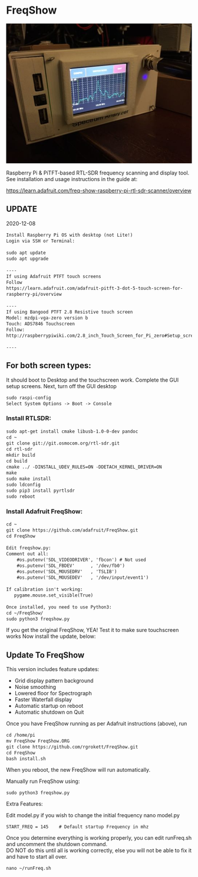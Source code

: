 FreqShow
========

![FreqShow](/sample.jpg)

Raspberry Pi &amp; PiTFT-based RTL-SDR frequency scanning and display tool.  See installation and usage instructions in the guide at: 

https://learn.adafruit.com/freq-show-raspberry-pi-rtl-sdr-scanner/overview


## UPDATE

2020-12-08
```
Install Raspberry Pi OS with desktop (not Lite!)
Login via SSH or Terminal:

sudo apt update
sudo apt upgrade

----
If using Adafruit PTFT touch screens
Follow 
https://learn.adafruit.com/adafruit-pitft-3-dot-5-touch-screen-for-raspberry-pi/overview

----
If using Bangood PTFT 2.8 Resistive touch screen
Model: mzdpi-vga-zero version b
Touch: ADS7846 Touchscreen
Follow: 
http://raspberrypiwiki.com/2.8_inch_Touch_Screen_for_Pi_zero#Setup_screen_via_script_.28Recommend.29

----
```

## For both screen types:

It should boot to Desktop and the touchscreen work.
Complete the GUI setup screens.
Next, turn off the GUI desktop
```
sudo raspi-config
Select System Options -> Boot -> Console
```

### Install RTLSDR:
```
sudo apt-get install cmake libusb-1.0-0-dev pandoc
cd ~
git clone git://git.osmocom.org/rtl-sdr.git
cd rtl-sdr
mkdir build
cd build
cmake ../ -DINSTALL_UDEV_RULES=ON -DDETACH_KERNEL_DRIVER=ON
make
sudo make install
sudo ldconfig
sudo pip3 install pyrtlsdr
sudo reboot
```

### Install Adafruit FreqShow:
```
cd ~
git clone https://github.com/adafruit/FreqShow.git
cd FreqShow

Edit freqshow.py: 
Comment out all:
    #os.putenv('SDL_VIDEODRIVER', 'fbcon') # Not used
    #os.putenv('SDL_FBDEV'      , '/dev/fb0')
    #os.putenv('SDL_MOUSEDRV'   , 'TSLIB')
    #os.putenv('SDL_MOUSEDEV'   , '/dev/input/event1')

If calibration isn't working:
   pygame.mouse.set_visible(True)

Once installed, you need to use Python3:
cd ~/FreqShow/
sudo python3 freqshow.py
```

If you get the original FreqShow, YEA! 
Test it to make sure touchscreen works
Now install the update, below:

## Update To FreqShow
This version includes feature updates:
+ Grid display pattern background
+ Noise smoothing 
+ Lowered floor for Spectrograph
+ Faster Waterfall display
+ Automatic startup on reboot
+ Automatic shutdown on Quit

Once you have FreqShow running as per Adafruit instructions (above), run 
 
```
cd /home/pi
mv FreqShow FreqShow.ORG
git clone https://github.com/rgrokett/FreqShow.git
cd FreqShow
bash install.sh
```


When you reboot, the new FreqShow will run automatically.

Manually run FreqShow using:
```
sudo python3 freqshow.py
```


Extra Features:

Edit model.py if you wish to change the initial frequency 
nano model.py
```
START_FREQ = 145    # Default startup Frequency in mhz
```

Once you determine everything is working properly, you can edit runFreq.sh and uncomment the shutdown command.  
DO NOT do this until all is working correctly, else you will not be able to fix it and have to start all over.

```
nano ~/runFreq.sh
```

